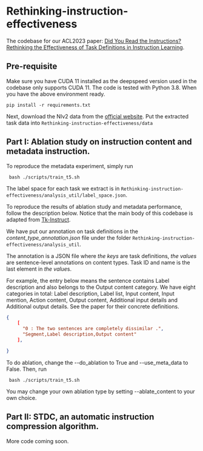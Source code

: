# Rethinking-instruction-effectiveness
The codebase for our ACL2023 paper: [Did You Read the Instructions? Rethinking the Effectiveness of Task Definitions in Instruction Learning](https://arxiv.org/abs/2306.01150).

## Pre-requisite 
Make sure you have CUDA 11 installed as the deepspeed version used in the codebase only supports CUDA 11. The code is tested with Python 3.8.
When you have the above environment ready.

<code>pip install -r requirements.txt</code>

Next, download the NIv2 data from the [official website](https://github.com/allenai/natural-instructions). Put the extracted task data into <code>Rethinking-instruction-effectiveness/data</code>

## Part I: Ablation study on instruction content and metadata instruction.
To reproduce the metadata experiment, simply run

<code> bash ./scripts/train_t5.sh </code>

The label space for each task we extract is in <code>Rethinking-instruction-effectiveness/analysis_util/label_space.json</code>.

To reproduce the results of ablation study and metadata performance, follow the description below. Notice that the main body of this codebase is adapted from [Tk-Instruct](https://github.com/yizhongw/Tk-Instruct).

We have put our annotation on task definitions in the *content_type_annotation.json* file under the folder <code>Rethinking-instruction-effectiveness/analysis_util</code>.

The annotation is a JSON file where *the keys* are task definitions, *the values* are sentence-level annotations on content types. Task ID and name is the last element in *the value*s.

For example, the entry below means the sentence contains Label description and also belongs to the Output content category. We have eight categories in total: Label description, Label list, Input content, Input mention, Action content, Output content, Additional input details and Additional output details. See the paper for their concrete definitions.
```json
{
    [
      "0 : The two sentences are completely dissimilar .",
      "Segment,Label description,Output content"
    ],

}
```

To do ablation, change the --do_ablation to True and --use_meta_data to False. Then, run

<code> bash ./scripts/train_t5.sh </code>

You may change your own ablation type by setting --ablate_content to your own choice.

## Part II: STDC, an automatic instruction compression algorithm.
More code coming soon.
